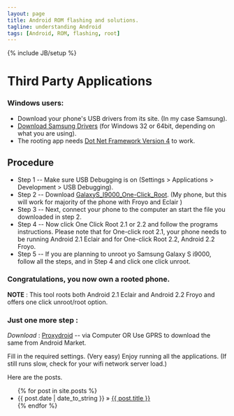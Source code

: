 ```yaml
---
layout: page
title: Android ROM flashing and solutions.
tagline: understanding Android
tags: [Android, ROM, flashing, root]
---
```

{% include JB/setup %}



# Third Party Applications


### Windows users:
* Download your phone's USB drivers from its site. (In my case Samsung).
* [Download Samsung Drivers][1] (for Windows 32 or 64bit, depending on what you are using).
* The rooting app needs [Dot Net Framework Version 4][2] to work.
    
## Procedure

* Step 1
   -- Make sure USB Debugging is on (Settings > Applications > Development > USB Debugging).
* Step 2
   -- Download [GalaxyS_I9000_One-Click_Root][3]. (My phone, but this will work for majority of the phone with Froyo and Eclair )
* Step 3
   -- Next, connect your phone to the computer an start the file you downloaded in step 2.
* Step 4
   -- Now click One Click Root 2.1 or 2.2 and follow the programs instructions. Please note that for One-click root 2.1, your phone needs to be running Android 2.1 Eclair and for One-click Root 2.2, Android 2.2 Froyo.
* Step 5
   -- If you are planning to unroot yo Samsung Galaxy S i9000, follow all the steps, and in Step 4 and click one click unroot.



### Congratulations, you now own a rooted phone.
**NOTE** : This tool roots both Android 2.1 Eclair and Android 2.2 Froyo and offers one click unroot/root option.

### Just one more step :
_Download_ : [Proxydroid][4]  -- via Computer
OR
Use GPRS to download the same from Android Market.

Fill in the required settings. (Very easy)
Enjoy running all the applications. (If still runs slow, check for your wifi network server load.)



Here are the posts.

<ul class="posts">
  {% for post in site.posts %}
    <li><span>{{ post.date | date_to_string }}</span> &raquo; <a href="{{ BASE_PATH }}{{ post.url }}">{{ post.title }}</a></li>
  {% endfor %}
</ul>




[1]: http://forum.xda-developers.com/showthread.php?t=728929
[2]: http://www.microsoft.com/downloads/details.aspx?FamilyID=9cfb2d51-5ff4-4491-b0e5-b386f32c0992&displaylang=en
[3]: http://iggo.net/tapy8e
[4]: http://www.mediafire.com/?uahak6e8vz18kan